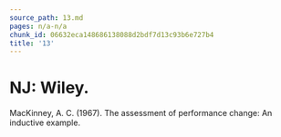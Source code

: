 ```yaml
---
source_path: 13.md
pages: n/a-n/a
chunk_id: 06632eca148686138088d2bdf7d13c93b6e727b4
title: '13'
---
```

# NJ: Wiley.

MacKinney, A. C. (1967). The assessment of performance change: An inductive example.
